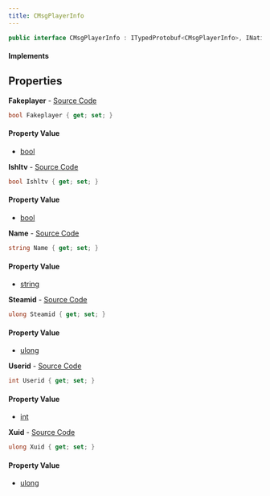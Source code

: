 ```yaml
---
title: CMsgPlayerInfo
---
```


```csharp
public interface CMsgPlayerInfo : ITypedProtobuf<CMsgPlayerInfo>, INativeHandle
```

#### Implements

## Properties

**Fakeplayer** - [Source Code](https://github.com/swiftly-solution/swiftlys2/blob/main/managed/src/SwiftlyS2.Generated/Protobufs/Interfaces/CMsgPlayerInfo.cs#L25)

```csharp
bool Fakeplayer { get; set; }
```

#### Property Value

- [bool](https://learn.microsoft.com/dotnet/api/system.boolean)

**Ishltv** - [Source Code](https://github.com/swiftly-solution/swiftlys2/blob/main/managed/src/SwiftlyS2.Generated/Protobufs/Interfaces/CMsgPlayerInfo.cs#L28)

```csharp
bool Ishltv { get; set; }
```

#### Property Value

- [bool](https://learn.microsoft.com/dotnet/api/system.boolean)

**Name** - [Source Code](https://github.com/swiftly-solution/swiftlys2/blob/main/managed/src/SwiftlyS2.Generated/Protobufs/Interfaces/CMsgPlayerInfo.cs#L13)

```csharp
string Name { get; set; }
```

#### Property Value

- [string](https://learn.microsoft.com/dotnet/api/system.string)

**Steamid** - [Source Code](https://github.com/swiftly-solution/swiftlys2/blob/main/managed/src/SwiftlyS2.Generated/Protobufs/Interfaces/CMsgPlayerInfo.cs#L22)

```csharp
ulong Steamid { get; set; }
```

#### Property Value

- [ulong](https://learn.microsoft.com/dotnet/api/system.uint64)

**Userid** - [Source Code](https://github.com/swiftly-solution/swiftlys2/blob/main/managed/src/SwiftlyS2.Generated/Protobufs/Interfaces/CMsgPlayerInfo.cs#L19)

```csharp
int Userid { get; set; }
```

#### Property Value

- [int](https://learn.microsoft.com/dotnet/api/system.int32)

**Xuid** - [Source Code](https://github.com/swiftly-solution/swiftlys2/blob/main/managed/src/SwiftlyS2.Generated/Protobufs/Interfaces/CMsgPlayerInfo.cs#L16)

```csharp
ulong Xuid { get; set; }
```

#### Property Value

- [ulong](https://learn.microsoft.com/dotnet/api/system.uint64)

